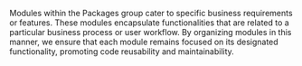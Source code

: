 Modules within the Packages group cater to specific business requirements or features. These modules encapsulate functionalities that are related to a particular business process or user workflow. By organizing modules in this manner, we ensure that each module remains focused on its designated functionality, promoting code reusability and maintainability. 